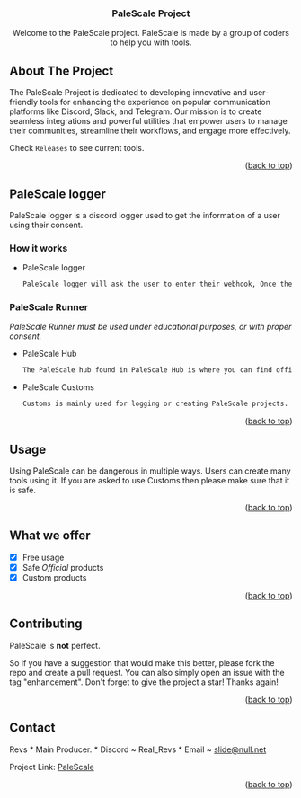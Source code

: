 <a name="readme-top"></a>

  <h3 align="center">PaleScale Project</h3>

  <p align="center">
    Welcome to the PaleScale project. PaleScale is made by a group of coders to help you with tools.
  </p>
</div>



## About The Project

The PaleScale Project is dedicated to developing innovative and user-friendly tools for enhancing the experience on popular communication platforms like Discord, Slack, and Telegram. Our mission is to create seamless integrations and powerful utilities that empower users to manage their communities, streamline their workflows, and engage more effectively.

Check `Releases` to see current tools.

<p align="right">(<a href="#readme-top">back to top</a>)</p>


## PaleScale logger

PaleScale logger is a discord logger used to get the information of a user using their consent.

### How it works

* PaleScale logger
  ```sh
  PaleScale logger will ask the user to enter their webhook, Once they have done so, it will send a key to the users webhook. You then ask the victim to choose "Custom > LG" and enter this key inside of the PaleScale Runner Customs. Once they have done so, it will send the users information via cURL.
  ```

### PaleScale Runner

_PaleScale Runner must be used under educational purposes, or with proper consent._

* PaleScale Hub
   ```sh
   The PaleScale hub found in PaleScale Hub is where you can find official links / downloads to PaleScale Downloads.
   ```
* PaleScale Customs
   ```sh
   Customs is mainly used for logging or creating PaleScale projects. Note: If you are asked to use a PaleScale custom, please be aware it is not 100% Safe.
   ```

<p align="right">(<a href="#readme-top">back to top</a>)</p>


## Usage

Using PaleScale can be dangerous in multiple ways. Users can create many tools using it. If you are asked to use Customs then please make sure that it is safe.

<p align="right">(<a href="#readme-top">back to top</a>)</p>


## What we offer

- [x] Free usage
- [x] Safe _Official_ products
- [x] Custom products

<p align="right">(<a href="#readme-top">back to top</a>)</p>


## Contributing

PaleScale is **not** perfect.

So if you have a suggestion that would make this better, please fork the repo and create a pull request. You can also simply open an issue with the tag "enhancement".
Don't forget to give the project a star! Thanks again!

<p align="right">(<a href="#readme-top">back to top</a>)</p>

## Contact

Revs * Main Producer. * Discord ~ Real_Revs * Email ~ slide@null.net

Project Link: [PaleScale](https://github.com/RealRevs/PaleScale)

<p align="right">(<a href="#readme-top">back to top</a>)</p>
